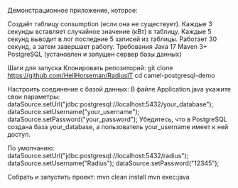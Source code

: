 Демонстрационное приложение, которое:

Создаёт таблицу consumption (если она не существует).
Каждые 3 секунды вставляет случайное значение (кВт) в таблицу.
Каждые 5 секунд выводит в лог последние 5 записей из таблицы.
Работает 30 секунд, а затем завершает работу.
Требования
Java 17 
Maven 3+ 
PostgreSQL (установлен и запущен сервер базы данных)

Шаги для запуска
Клонировать репозиторий:
git clone https://github.com/HellHorseman/RadiusIT
cd camel-postgresql-demo

Настроить соединение с базой данных:
В файле Application.java укажите свои параметры:
dataSource.setUrl("jdbc:postgresql://localhost:5432/your_database");
dataSource.setUsername("your_username");
dataSource.setPassword("your_password");
Убедитесь, что в PostgreSQL создана база your_database, а пользователь your_username имеет к ней доступ.

По умолчанию:
dataSource.setUrl("jdbc:postgresql://localhost:5432/radius");
dataSource.setUsername("Radius");
dataSource.setPassword("12345");

Собрать и запустить проект:
mvn clean install
mvn exec:java
